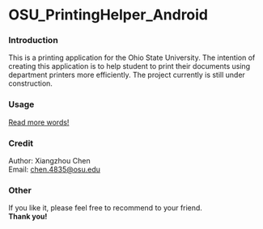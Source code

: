 # OSU_PrintingHelper_Android 

### Introduction
This is a printing application for the Ohio State University.
The intention of creating this application is to help student to 
print their documents using department printers more efficiently. 
The project currently is still under construction.

### Usage

[Read more words!](Screenshot_2015-07-27-22-04-05.png)



### Credit
Author: Xiangzhou Chen <br/>
Email: chen.4835@osu.edu <br/>

### Other
If you like it, please feel free to recommend to your friend. </br>
**Thank you!**
